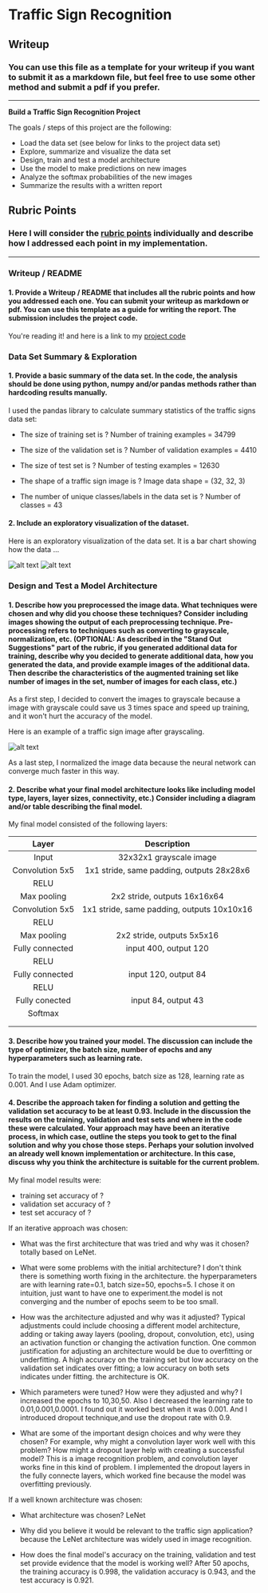 # **Traffic Sign Recognition** 

## Writeup

### You can use this file as a template for your writeup if you want to submit it as a markdown file, but feel free to use some other method and submit a pdf if you prefer.

---

**Build a Traffic Sign Recognition Project**

The goals / steps of this project are the following:
* Load the data set (see below for links to the project data set)
* Explore, summarize and visualize the data set
* Design, train and test a model architecture
* Use the model to make predictions on new images
* Analyze the softmax probabilities of the new images
* Summarize the results with a written report


[//]: # (Image References)

[image1]: ./examples/Visualization.PNG "Visualization"
[image2]: ./examples/distribution.PNG "distribution"
[image3]: ./examples/grayscale.PNG "Grayscaling" 


## Rubric Points
### Here I will consider the [rubric points](https://review.udacity.com/#!/rubrics/481/view) individually and describe how I addressed each point in my implementation.  

---
### Writeup / README

#### 1. Provide a Writeup / README that includes all the rubric points and how you addressed each one. You can submit your writeup as markdown or pdf. You can use this template as a guide for writing the report. The submission includes the project code.

You're reading it! and here is a link to my [project code](https://github.com/udacity/CarND-Traffic-Sign-Classifier-Project/blob/master/Traffic_Sign_Classifier.ipynb)

### Data Set Summary & Exploration

#### 1. Provide a basic summary of the data set. In the code, the analysis should be done using python, numpy and/or pandas methods rather than hardcoding results manually.

I used the pandas library to calculate summary statistics of the traffic
signs data set:

* The size of training set is ?
Number of training examples = 34799

* The size of the validation set is ?
Number of validation examples = 4410

* The size of test set is ?
Number of testing examples = 12630


* The shape of a traffic sign image is ?
Image data shape = (32, 32, 3)

* The number of unique classes/labels in the data set is ?
Number of classes = 43

#### 2. Include an exploratory visualization of the dataset.

Here is an exploratory visualization of the data set. It is a bar chart showing how the data ...

![alt text][image1]
![alt text][image2]

### Design and Test a Model Architecture

#### 1. Describe how you preprocessed the image data. What techniques were chosen and why did you choose these techniques? Consider including images showing the output of each preprocessing technique. Pre-processing refers to techniques such as converting to grayscale, normalization, etc. (OPTIONAL: As described in the "Stand Out Suggestions" part of the rubric, if you generated additional data for training, describe why you decided to generate additional data, how you generated the data, and provide example images of the additional data. Then describe the characteristics of the augmented training set like number of images in the set, number of images for each class, etc.)

As a first step, I decided to convert the images to grayscale because a image with grayscale could save us 3 times space and speed up training, and it won't hurt the accuracy of the model.

Here is an example of a traffic sign image after grayscaling.

![alt text][image3]

As a last step, I normalized the image data because the neural network can converge much faster in this way.



#### 2. Describe what your final model architecture looks like including model type, layers, layer sizes, connectivity, etc.) Consider including a diagram and/or table describing the final model.

My final model consisted of the following layers:

| Layer         		|     Description	        					| 
|:---------------------:|:---------------------------------------------:| 
| Input         		| 32x32x1 grayscale image   							| 
| Convolution 5x5     	| 1x1 stride, same padding, outputs 28x28x6 	|
| RELU					|												|
| Max pooling	      	| 2x2 stride,  outputs 16x16x64 				|
| Convolution 5x5	    | 1x1 stride, same padding, outputs 10x10x16     									|
| RELU						|												|
| Max pooling						| 2x2 stride, outputs 5x5x16												|
| Fully connected		| input 400, output 120       									|
| RELU						|												|
| Fully connected						| input 120, output 84												|
| RELU						|												|
| Fully conected						| input 84, output 43												|
| Softmax				|         									|
|						|												|
|						|												|
 


#### 3. Describe how you trained your model. The discussion can include the type of optimizer, the batch size, number of epochs and any hyperparameters such as learning rate.

To train the model, I used 30 epochs, batch size as 128, learning rate as 0.001. And I use Adam optimizer.

#### 4. Describe the approach taken for finding a solution and getting the validation set accuracy to be at least 0.93. Include in the discussion the results on the training, validation and test sets and where in the code these were calculated. Your approach may have been an iterative process, in which case, outline the steps you took to get to the final solution and why you chose those steps. Perhaps your solution involved an already well known implementation or architecture. In this case, discuss why you think the architecture is suitable for the current problem.

My final model results were:
* training set accuracy of ?
* validation set accuracy of ? 
* test set accuracy of ?

If an iterative approach was chosen:
* What was the first architecture that was tried and why was it chosen?
totally based on LeNet.

* What were some problems with the initial architecture?
I don't think there is something worth fixing in the architecture. the hyperparameters are with learning rate=0.1, batch size=50, epochs=5. I chose it on intuition, just want to have one to experiment.the model is not converging and the number of epochs seem to be too small.

* How was the architecture adjusted and why was it adjusted? Typical adjustments could include choosing a different model architecture, adding or taking away layers (pooling, dropout, convolution, etc), using an activation function or changing the activation function. One common justification for adjusting an architecture would be due to overfitting or underfitting. A high accuracy on the training set but low accuracy on the validation set indicates over fitting; a low accuracy on both sets indicates under fitting.
the architecture is OK. 

* Which parameters were tuned? How were they adjusted and why?
I increased the epochs to 10,30,50. 
Also I decreased the learning rate to 0.01,0.001,0.0001. I found out it worked best when it was 0.001.
And I introduced dropout technique,and use the dropout rate with 0.9.

* What are some of the important design choices and why were they chosen? For example, why might a convolution layer work well with this problem? How might a dropout layer help with creating a successful model?
This is a image recognition problem, and convolution layer works fine in this kind of problem.
I implemented the dropout layers in the fully connecte layers, which worked fine because the model was overfitting previously.

If a well known architecture was chosen:
* What architecture was chosen?
LeNet

* Why did you believe it would be relevant to the traffic sign application?
because the LeNet architecture was widely used in image recognition.

* How does the final model's accuracy on the training, validation and test set provide evidence that the model is working well?
After 50 apochs, the training accuracy is 0.998, the validation accuracy is 0.943, and the test accuracy is 0.921.



